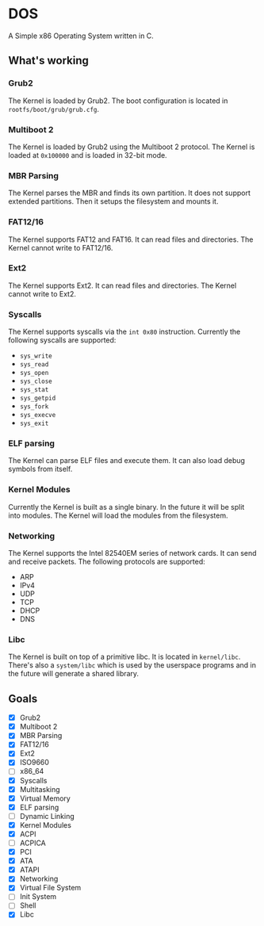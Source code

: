 # DOS
A Simple x86 Operating System written in C.

## What's working
### Grub2
The Kernel is loaded by Grub2. The boot configuration is located in `rootfs/boot/grub/grub.cfg`.

### Multiboot 2
The Kernel is loaded by Grub2 using the Multiboot 2 protocol. The Kernel is loaded at `0x100000` and is loaded in 32-bit mode.

### MBR Parsing
The Kernel parses the MBR and finds its own partition. It does not support extended partitions. Then it setups the filesystem and mounts it.

### FAT12/16
The Kernel supports FAT12 and FAT16. It can read files and directories. The Kernel cannot write to FAT12/16.

### Ext2
The Kernel supports Ext2. It can read files and directories. The Kernel cannot write to Ext2.

### Syscalls
The Kernel supports syscalls via the `int 0x80` instruction. Currently the following syscalls are supported:
- `sys_write`
- `sys_read`
- `sys_open`
- `sys_close`
- `sys_stat`
- `sys_getpid`
- `sys_fork`
- `sys_execve`
- `sys_exit`

### ELF parsing
The Kernel can parse ELF files and execute them. It can also load debug symbols from itself.

### Kernel Modules
Currently the Kernel is built as a single binary. In the future it will be split into modules. The Kernel will load the modules from the filesystem.

### Networking
The Kernel supports the Intel 82540EM series of network cards. It can send and receive packets. The following protocols are supported:
- ARP
- IPv4
- UDP
- TCP
- DHCP
- DNS

### Libc
The Kernel is built on top of a primitive libc. It is located in `kernel/libc`. There's also a `system/libc` which is used by the userspace programs and in the future will generate a shared library.

## Goals
- [x] Grub2
- [x] Multiboot 2
- [x] MBR Parsing
- [x] FAT12/16
- [x] Ext2
- [x] ISO9660
- [ ] x86_64
- [x] Syscalls
- [x] Multitasking
- [x] Virtual Memory
- [x] ELF parsing
- [ ] Dynamic Linking
- [x] Kernel Modules
- [x] ACPI
- [ ] ACPICA
- [x] PCI
- [x] ATA
- [x] ATAPI
- [x] Networking
- [x] Virtual File System
- [ ] Init System
- [ ] Shell
- [x] Libc
